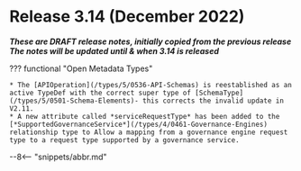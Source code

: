 <!-- SPDX-License-Identifier: CC-BY-4.0 -->
<!-- Copyright Contributors to the Egeria project. -->

# Release 3.14 (December 2022)

_**These are DRAFT release notes, initially copied from the previous release
The notes will be updated until & when 3.14 is released**_

??? functional "Open Metadata Types"

    * The [APIOperation](/types/5/0536-API-Schemas) is reestablished as an active TypeDef with the correct super type of [SchemaType](/types/5/0501-Schema-Elements)- this corrects the invalid update in V2.11.
    * A new attribute called *serviceRequestType* has been added to the [*SupportedGovernanceService*](/types/4/0461-Governance-Engines) relationship type to Allow a mapping from a governance engine request type to a request type supported by a governance service.
 

--8<-- "snippets/abbr.md"
